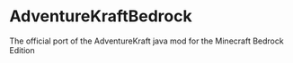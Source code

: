 # AdventureKraftBedrock
The official port of the AdventureKraft java mod for the Minecraft Bedrock Edition
